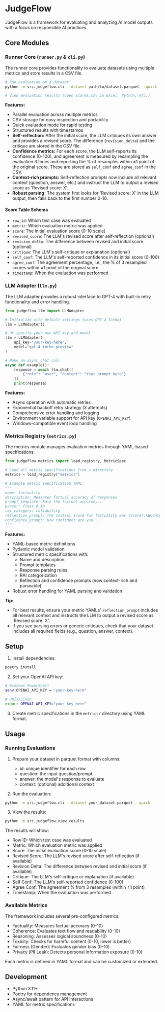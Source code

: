 # JudgeFlow

JudgeFlow is a framework for evaluating and analyzing AI model outputs with a focus on responsible AI practices.

## Core Modules

### Runner Core (`runner.py` & `cli.py`)

The runner core provides functionality to evaluate datasets using multiple metrics and store results in a CSV file.

```bash
# Run evaluation on a dataset
python -m src.judgeflow.cli --dataset path/to/dataset.parquet --quick

# View evaluation results (open scores.csv in Excel, Python, etc.)
```

**Features:**
- Parallel evaluation across multiple metrics
- CSV storage for easy inspection and portability
- Quick evaluation mode for rapid testing
- Structured results with timestamps
- **Self-reflection:** After the initial score, the LLM critiques its own answer and provides a revised score. The difference (`revision_delta`) and the critique are stored in the CSV file.
- **Confidence metrics:** For each score, the LLM self-reports its confidence (0-100), and agreement is measured by resampling the evaluation 3 times and reporting the % of resamples within ±1 point of the original score. These are stored as `self_conf` and `agree_conf` in the CSV.
- **Context-rich prompts:** Self-reflection prompts now include all relevant context (question, answer, etc.) and instruct the LLM to output a revised score as 'Revised score: X'.
- **Robust parsing:** The system first looks for 'Revised score: X' in the LLM output, then falls back to the first number 0-10.

#### Score Table Schema
- `row_id`: Which test case was evaluated
- `metric`: Which evaluation metric was applied
- `score`: The initial evaluation score (0-10 scale)
- `revised_score`: The LLM's revised score after self-reflection (optional)
- `revision_delta`: The difference between revised and initial score (optional)
- `critique`: The LLM's self-critique or explanation (optional)
- `self_conf`: The LLM's self-reported confidence in its initial score (0-100)
- `agree_conf`: The agreement percentage, i.e., the % of 3 resampled scores within ±1 point of the original score
- `timestamp`: When the evaluation was performed

### LLM Adapter (`llm.py`)

The LLM adapter provides a robust interface to GPT-4 with built-in retry functionality and error handling.

```python
from judgeflow.llm import LLMAdapter

# Initialize with default settings (uses GPT-4 Turbo)
llm = LLMAdapter()

# Or specify your own API key and model
llm = LLMAdapter(
    api_key="your-key-here",
    model="gpt-4-turbo-preview"
)

# Make an async chat call
async def example():
    response = await llm.chat([
        {"role": "user", "content": "Your prompt here"}
    ])
    print(response)
```

**Features:**
- Async operation with automatic retries
- Exponential backoff retry strategy (3 attempts)
- Comprehensive error handling and logging
- Environment variable support for API key (`OPENAI_API_KEY`)
- Windows-compatible event loop handling

### Metrics Registry (`metrics.py`)

The metrics module manages evaluation metrics through YAML-based specifications.

```python
from judgeflow.metrics import load_registry, MetricSpec

# Load all metric specifications from a directory
metrics = load_registry("metrics")

# Example metric specification YAML:
"""
name: factuality
description: Measures factual accuracy of responses
prompt_template: Rate the factual accuracy...
parser: float_0_10
rai_category: reliability
reflection_prompt: The initial score for factuality was {score}.\nContext: {context}\nQuestion: {question}\nAnswer: {answer}\nPlease provide a revised score (number only, 0-10) as 'Revised score: X' and a brief critique.
confidence_prompt: How confident are you...
"""
```

**Features:**
- YAML-based metric definitions
- Pydantic model validation
- Structured metric specifications with:
  - Name and description
  - Prompt templates
  - Response parsing rules
  - RAI categorization
  - Reflection and confidence prompts (now context-rich and parseable)
- Robust error handling for YAML parsing and validation

**Tip:**
- For best results, ensure your metric YAMLs' `reflection_prompt` includes all relevant context and instructs the LLM to output a revised score as 'Revised score: X'.
- If you see parsing errors or generic critiques, check that your dataset includes all required fields (e.g., question, answer, context).

## Setup

1. Install dependencies:
```bash
poetry install
```

2. Set your OpenAI API key:
```bash
# Windows PowerShell
$env:OPENAI_API_KEY = "your-key-here"

# Unix/Linux
export OPENAI_API_KEY="your-key-here"
```

3. Create metric specifications in the `metrics/` directory using YAML format.

## Usage

### Running Evaluations

1. Prepare your dataset in parquet format with columns:
   - id: unique identifier for each row
   - question: the input question/prompt
   - answer: the model's response to evaluate
   - context: (optional) additional context

2. Run the evaluation:
```bash
python -m src.judgeflow.cli --dataset your_dataset.parquet --quick
```

3. View the results:
```bash
python -m src.judgeflow.view_results
```

The results will show:
- Row ID: Which test case was evaluated
- Metric: Which evaluation metric was applied
- Score: The initial evaluation score (0-10 scale)
- Revised Score: The LLM's revised score after self-reflection (if available)
- Revision Delta: The difference between revised and initial score (if available)
- Critique: The LLM's self-critique or explanation (if available)
- Self Conf: The LLM's self-reported confidence (0-100)
- Agree Conf: The agreement % from 3 resamples (within ±1 point)
- Timestamp: When the evaluation was performed

### Available Metrics

The framework includes several pre-configured metrics:
- Factuality: Measures factual accuracy (0-10)
- Coherence: Evaluates text flow and readability (0-10)
- Reasoning: Assesses logical soundness (0-10)
- Toxicity: Checks for harmful content (0-10, lower is better)
- Fairness (Gender): Evaluates gender bias (0-10)
- Privacy (PII Leak): Detects personal information exposure (0-10)

Each metric is defined in YAML format and can be customized or extended.

## Development

- Python 3.11+
- Poetry for dependency management
- Async/await pattern for API interactions
- YAML for metric specifications